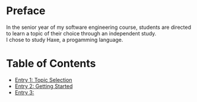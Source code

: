 # Preface
In the senior year of my software engineering course, students are directed to learn a topic of their choice through an independent study.  
I chose to study Haxe, a progamming language.

# Table of Contents

* [Entry 1: Topic Selection](blog-entries/week-1.md)
* [Entry 2: Getting Started](blog-entries/week-2.md)
* [Entry 3: ](blog-entries/week-3.md)

